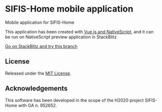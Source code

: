 # SIFIS-Home mobile application

Mobile application for SIFIS-Home

This application has been created with [Vue.js and NativeScript](https://nativescript-vue.org/), and it can be run on NativeScript preview application in StackBlitz

[Go on StackBlitz and try this branch](https://stackblitz.com/github/sifis-home/sifis-home-mobile/tree/misc2)

## License

Released under the [MIT License](LICENSE).

## Acknowledgements

This software has been developed in the scope of the H2020 project SIFIS-Home with GA n. 952652.
